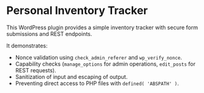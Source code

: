 # Personal Inventory Tracker

This WordPress plugin provides a simple inventory tracker with secure form submissions and REST endpoints.

It demonstrates:

- Nonce validation using `check_admin_referer` and `wp_verify_nonce`.
- Capability checks (`manage_options` for admin operations, `edit_posts` for REST requests).
- Sanitization of input and escaping of output.
- Preventing direct access to PHP files with `defined( 'ABSPATH' )`.
